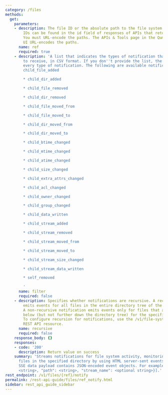 ```yaml
---
category: /files
methods:
  get:
    parameters:
    - description: The file ID or the absolute path to the file system object. File
        IDs can be found in the id field of responses of APIs that return file attributes.
        You must URL-encode the paths. The APIs & Tools page in the Qumulo Core Web
        UI URL-encodes the paths.
      name: ref
      required: true
    - description: 'A list that indicates the types of notification that you want
        to receive, in CSV format. If you don''t provide the list, the system sends
        every type of notification. The following are available notification types:*
        child_file_added

        * child_dir_added

        * child_file_removed

        * child_dir_removed

        * child_file_moved_from

        * child_file_moved_to

        * child_dir_moved_from

        * child_dir_moved_to

        * child_btime_changed

        * child_mtime_changed

        * child_atime_changed

        * child_size_changed

        * child_extra_attrs_changed

        * child_acl_changed

        * child_owner_changed

        * child_group_changed

        * child_data_written

        * child_stream_added

        * child_stream_removed

        * child_stream_moved_from

        * child_stream_moved_to

        * child_stream_size_changed

        * child_stream_data_written

        * self_removed

        '
      name: filter
      required: false
    - description: Specifies whether notifications are recursive. A recursive notification
        emits events for all files in the entire directory tree of the specified directory.
        A non-recursive notification emits events only for files that are immediately
        below (but not further down the directory tree) for the specified directory.
        To configure recursion for notifications, use the /v1/file-system/settings/notify
        REST API resource.
      name: recursive
      required: false
    response_body: {}
    responses:
    - code: '200'
      description: Return value on success
    summary: 'Streams notifications for file system activity, monitoring only the
      files in the specified directory by using HTML server-sent events (SSE). The
      SSE data payload contains JSON-encoded event objects. For example: [{"type":
      <string>, "path": <string>, "stream_name": <optional string>}].'
rest_endpoint: /v1/files/{ref}/notify
permalink: /rest-api-guide/files/ref_notify.html
sidebar: rest_api_guide_sidebar
---
```

